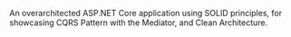An overarchitected ASP.NET Core application using SOLID principles, for showcasing CQRS Pattern with the Mediator, and Clean Architecture.
